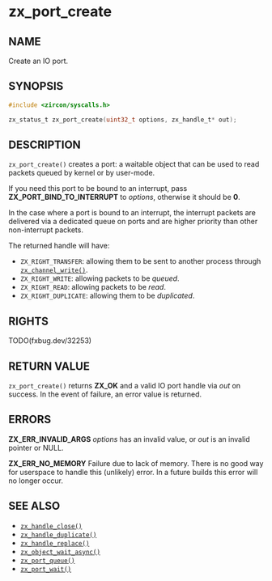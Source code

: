 # zx_port_create

## NAME

<!-- Updated by update-docs-from-fidl, do not edit. -->

Create an IO port.

## SYNOPSIS

<!-- Updated by update-docs-from-fidl, do not edit. -->

```c
#include <zircon/syscalls.h>

zx_status_t zx_port_create(uint32_t options, zx_handle_t* out);
```

## DESCRIPTION

`zx_port_create()` creates a port: a waitable object that can be used to read
packets queued by kernel or by user-mode.

If you need this port to be bound to an interrupt, pass **ZX_PORT_BIND_TO_INTERRUPT** to *options*,
otherwise it should be **0**.

In the case where a port is bound to an interrupt, the interrupt packets are delivered via a
dedicated queue on ports and are higher priority than other non-interrupt packets.

The returned handle will have:

  * `ZX_RIGHT_TRANSFER`: allowing them to be sent to another process through [`zx_channel_write()`].
  * `ZX_RIGHT_WRITE`: allowing packets to be *queued*.
  * `ZX_RIGHT_READ`: allowing packets to be *read*.
  * `ZX_RIGHT_DUPLICATE`: allowing them to be *duplicated*.

## RIGHTS

<!-- Updated by update-docs-from-fidl, do not edit. -->

TODO(fxbug.dev/32253)

## RETURN VALUE

`zx_port_create()` returns **ZX_OK** and a valid IO port handle via *out* on
success. In the event of failure, an error value is returned.

## ERRORS

**ZX_ERR_INVALID_ARGS** *options* has an invalid value, or *out* is an
invalid pointer or NULL.

**ZX_ERR_NO_MEMORY** Failure due to lack of memory.
There is no good way for userspace to handle this (unlikely) error.
In a future builds this error will no longer occur.

## SEE ALSO

 - [`zx_handle_close()`]
 - [`zx_handle_duplicate()`]
 - [`zx_handle_replace()`]
 - [`zx_object_wait_async()`]
 - [`zx_port_queue()`]
 - [`zx_port_wait()`]

<!-- References updated by update-docs-from-fidl, do not edit. -->

[`zx_channel_write()`]: channel_write.md
[`zx_handle_close()`]: handle_close.md
[`zx_handle_duplicate()`]: handle_duplicate.md
[`zx_handle_replace()`]: handle_replace.md
[`zx_object_wait_async()`]: object_wait_async.md
[`zx_port_queue()`]: port_queue.md
[`zx_port_wait()`]: port_wait.md
